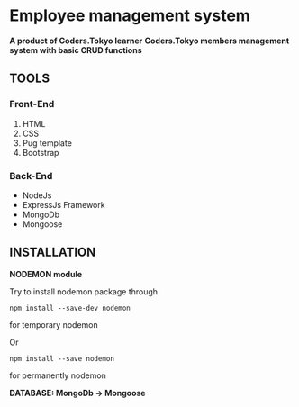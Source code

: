 <h1>Employee management system</h1>
<strong>A product of Coders.Tokyo learner</strong>
<strong>Coders.Tokyo members management system with basic CRUD functions </strong>

<h2>TOOLS</h2>
<h3>Front-End</h3>
<ol>
  <li>HTML</li>
  <li>CSS</li>
  <li>Pug template</li>
  <li>Bootstrap</li>
</ol>
<h3>Back-End</h3>
<ul>
  <li>NodeJs</li>
  <li>ExpressJs Framework</li>
  <li>MongoDb</li>
  <li>Mongoose</li>
</ul>

<h2>INSTALLATION</h2>
<strong>NODEMON module</strong>

<p>Try to install nodemon package through</p>
<code>npm install --save-dev nodemon</code>
<p>for temporary nodemon</p>

<p>Or</p>
<code>npm install --save nodemon</code>
<p>for permanently nodemon</p>

<strong>DATABASE: MongoDb -> Mongoose</strong>
